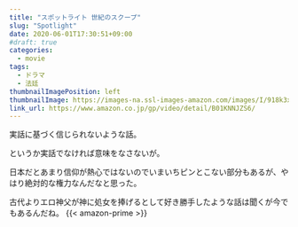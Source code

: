 ```yaml
---
title: "スポットライト 世紀のスクープ"
slug: "Spotlight"
date: 2020-06-01T17:30:51+09:00
#draft: true
categories:
  - movie
tags:
  - ドラマ
  - 法廷
thumbnailImagePosition: left
thumbnailImage: https://images-na.ssl-images-amazon.com/images/I/918k3xEdaHL._SX600_.jpg
link_url: https://www.amazon.co.jp/gp/video/detail/B01KNNJZS6/
---
```

実話に基づく信じられないような話。
<!--more-->
というか実話でなければ意味をなさないが。

日本だとあまり信仰が熱心ではないのでいまいちピンとこない部分もあるが、やはり絶対的な権力なんだなと思った。

古代よりエロ神父が神に処女を捧げるとして好き勝手したような話は聞くが今でもあるんだね。
{{< amazon-prime >}}
